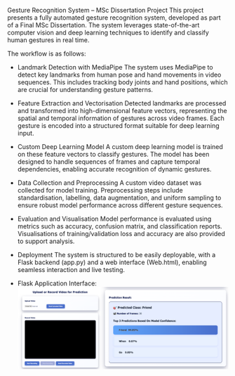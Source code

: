 Gesture Recognition System – MSc Dissertation Project
This project presents a fully automated gesture recognition system, developed as part of a Final MSc Dissertation. The system leverages state-of-the-art computer vision and deep learning techniques to identify and classify human gestures in real time.

The workflow is as follows:

- Landmark Detection with MediaPipe
The system uses MediaPipe to detect key landmarks from human pose and hand movements in video sequences. This includes tracking body joints and hand positions, which are crucial for understanding gesture patterns.

- Feature Extraction and Vectorisation
Detected landmarks are processed and transformed into high-dimensional feature vectors, representing the spatial and temporal information of gestures across video frames. Each gesture is encoded into a structured format suitable for deep learning input.

- Custom Deep Learning Model
A custom deep learning model is trained on these feature vectors to classify gestures. The model has been designed to handle sequences of frames and capture temporal dependencies, enabling accurate recognition of dynamic gestures.

- Data Collection and Preprocessing
A custom video dataset was collected for model training. Preprocessing steps include standardisation, labelling, data augmentation, and uniform sampling to ensure robust model performance across different gesture sequences.

- Evaluation and Visualisation
Model performance is evaluated using metrics such as accuracy, confusion matrix, and classification reports. Visualisations of training/validation loss and accuracy are also provided to support analysis.

- Deployment
The system is structured to be easily deployable, with a Flask backend (app.py) and a web interface (Web.html), enabling seamless interaction and live testing.

- Flask Application Interface:
  ![Gesture Recognition Example](FlaskAppDemo/FlaskApp.png "Gesture Recognition")
